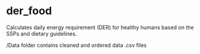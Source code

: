 # der_food
Calculates daily energy requirement (DER) for healthy humans based on the SSPs and dietary guidelines.

/Data folder contains cleaned and ordered data .csv files
